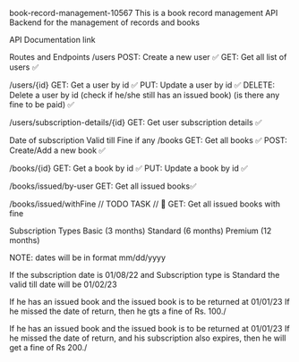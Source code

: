 book-record-management-10567
This is a book record management API Backend for the management of records and books

API Documentation link


Routes and Endpoints
/users
POST: Create a new user ✅ GET: Get all list of users ✅

/users/{id}
GET: Get a user by id ✅ PUT: Update a user by id ✅ DELETE: Delete a user by id (check if he/she still has an issued book) (is there any fine to be paid) ✅

/users/subscription-details/{id}
GET: Get user subscription details ✅

Date of subscription
Valid till
Fine if any
/books
GET: Get all books ✅ POST: Create/Add a new book ✅

/books/{id}
GET: Get a book by id ✅ PUT: Update a book by id ✅

/books/issued/by-user
GET: Get all issued books✅

/books/issued/withFine
// TODO TASK // 🏁 GET: Get all issued books with fine

Subscription Types
Basic (3 months) Standard (6 months) Premium (12 months)

NOTE: dates will be in format mm/dd/yyyy

If the subscription date is 01/08/22 and Subscription type is Standard the valid till date will be 01/02/23

If he has an issued book and the issued book is to be returned at 01/01/23 If he missed the date of return, then he gts a fine of Rs. 100./

If he has an issued book and the issued book is to be returned at 01/01/23 If he missed the date of return, and his subscription also expires, then he will get a fine of Rs 200./






